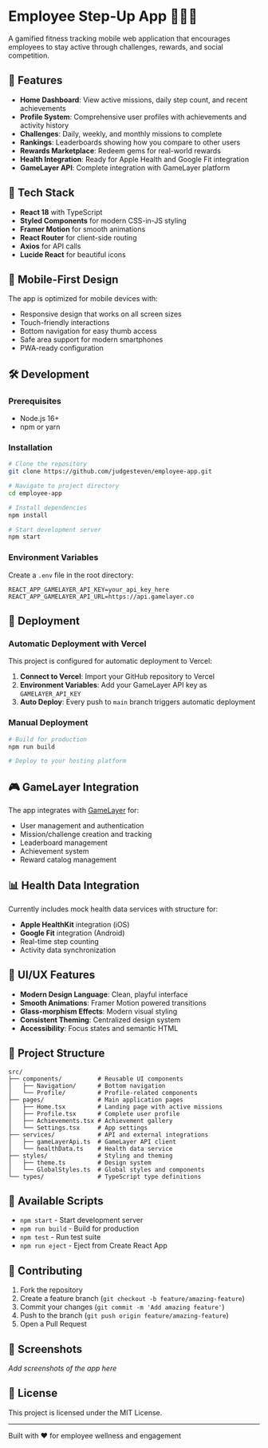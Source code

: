 # Employee Step-Up App 🏃‍♂️💎

A gamified fitness tracking mobile web application that encourages employees to stay active through challenges, rewards, and social competition.

## 🌟 Features

- **Home Dashboard**: View active missions, daily step count, and recent achievements
- **Profile System**: Comprehensive user profiles with achievements and activity history
- **Challenges**: Daily, weekly, and monthly missions to complete
- **Rankings**: Leaderboards showing how you compare to other users
- **Rewards Marketplace**: Redeem gems for real-world rewards
- **Health Integration**: Ready for Apple Health and Google Fit integration
- **GameLayer API**: Complete integration with GameLayer platform

## 🚀 Tech Stack

- **React 18** with TypeScript
- **Styled Components** for modern CSS-in-JS styling
- **Framer Motion** for smooth animations
- **React Router** for client-side routing
- **Axios** for API calls
- **Lucide React** for beautiful icons

## 📱 Mobile-First Design

The app is optimized for mobile devices with:
- Responsive design that works on all screen sizes
- Touch-friendly interactions
- Bottom navigation for easy thumb access
- Safe area support for modern smartphones
- PWA-ready configuration

## 🛠 Development

### Prerequisites

- Node.js 16+ 
- npm or yarn

### Installation

```bash
# Clone the repository
git clone https://github.com/judgesteven/employee-app.git

# Navigate to project directory
cd employee-app

# Install dependencies
npm install

# Start development server
npm start
```

### Environment Variables

Create a `.env` file in the root directory:

```env
REACT_APP_GAMELAYER_API_KEY=your_api_key_here
REACT_APP_GAMELAYER_API_URL=https://api.gamelayer.co
```

## 🚀 Deployment

### Automatic Deployment with Vercel

This project is configured for automatic deployment to Vercel:

1. **Connect to Vercel**: Import your GitHub repository to Vercel
2. **Environment Variables**: Add your GameLayer API key as `GAMELAYER_API_KEY`
3. **Auto Deploy**: Every push to `main` branch triggers automatic deployment

### Manual Deployment

```bash
# Build for production
npm run build

# Deploy to your hosting platform
```

## 🎮 GameLayer Integration

The app integrates with [GameLayer](https://www.gamelayer.co) for:
- User management and authentication
- Mission/challenge creation and tracking
- Leaderboard management
- Achievement system
- Reward catalog management

## 📊 Health Data Integration

Currently includes mock health data services with structure for:
- **Apple HealthKit** integration (iOS)
- **Google Fit** integration (Android)
- Real-time step counting
- Activity data synchronization

## 🎨 UI/UX Features

- **Modern Design Language**: Clean, playful interface
- **Smooth Animations**: Framer Motion powered transitions
- **Glass-morphism Effects**: Modern visual styling
- **Consistent Theming**: Centralized design system
- **Accessibility**: Focus states and semantic HTML

## 📂 Project Structure

```
src/
├── components/          # Reusable UI components
│   ├── Navigation/      # Bottom navigation
│   └── Profile/         # Profile-related components
├── pages/               # Main application pages
│   ├── Home.tsx         # Landing page with active missions
│   ├── Profile.tsx      # Complete user profile
│   ├── Achievements.tsx # Achievement gallery
│   └── Settings.tsx     # App settings
├── services/            # API and external integrations
│   ├── gameLayerApi.ts  # GameLayer API client
│   └── healthData.ts    # Health data service
├── styles/              # Styling and theming
│   ├── theme.ts         # Design system
│   └── GlobalStyles.ts  # Global styles and components
└── types/               # TypeScript type definitions
```

## 🔧 Available Scripts

- `npm start` - Start development server
- `npm run build` - Build for production
- `npm test` - Run test suite
- `npm run eject` - Eject from Create React App

## 🤝 Contributing

1. Fork the repository
2. Create a feature branch (`git checkout -b feature/amazing-feature`)
3. Commit your changes (`git commit -m 'Add amazing feature'`)
4. Push to the branch (`git push origin feature/amazing-feature`)
5. Open a Pull Request

## 📱 Screenshots

*Add screenshots of the app here*

## 📄 License

This project is licensed under the MIT License.

---

Built with ❤️ for employee wellness and engagement